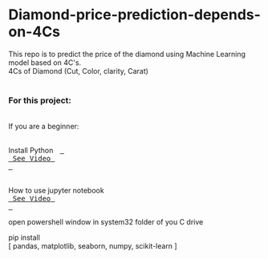# Diamond-price-prediction-depends-on-4Cs<br>
This repo is to predict the price of the diamond using Machine Learning model based on 4C's.<br>
4Cs of Diamond (Cut, Color, clarity, Carat)<br><br>

<h3>For this project:</h3><br>
 If you are a beginner:<br>
 
<br>Install Python   [<kbd> <br> See Video <br> </kbd>][KBD]

<br>How to use jupyter notebook  [<kbd> <br> See Video <br> </kbd>][See Video] <br>

 
open powershell window in system32 folder of you C drive
 
pip install 
<br>[ pandas, matplotlib, seaborn, numpy, scikit-learn ]

 
[See Video]: https://www.youtube.com/watch?v=6jgpCSYiV_o
[KBD]: https://www.youtube.com/watch?v=MoeQlmeJnPg
